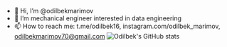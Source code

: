 - 👋 Hi, I’m @odilbekmarimov
- 👀 I’m mechanical engineer interested in data engineering 
- 📫 How to reach me: t.me/odilbek16, instagram.com/odilbek_marimov, odilbekmarimov70@gmail.com 
![Odilbek's GitHub stats](https://github-readme-stats.vercel.app/api?username=odilbekmarimov&show_icons=true&bg_color=00000000)
<!---
odilbekmarimov/odilbekmarimov is a ✨ special ✨ repository because its `README.md` (this file) appears on your GitHub profile.
You can click the Preview link to take a look at your changes.
--->
